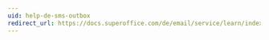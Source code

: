```yaml
---
uid: help-de-sms-outbox
redirect_url: https://docs.superoffice.com/de/email/service/learn/index.html#sms-out
---
```

